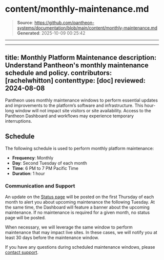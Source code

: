 # content/monthly-maintenance.md

> **Source**: https://github.com/pantheon-systems/documentation/blob/main/content/monthly-maintenance.md
> **Generated**: 2025-10-09 00:25:42

---

---
title: Monthly Platform Maintenance
description: Understand Pantheon's monthly maintenance schedule and policy.
contributors: [rachelwhitton]
contenttype: [doc]
reviewed: 2024-08-08
---

Pantheon uses monthly maintenance windows to perform essential updates and improvements to the platform’s software and infrastructure. This hour-long window will not impact site visitors or site availability. Access to the Pantheon Dashboard and workflows may experience temporary interruptions.

## Schedule
The following schedule is used to perform monthly platform maintenance:

* **Frequency**: Monthly
* **Day**: Second Tuesday of each month
* **Time**: 6 PM to 7 PM Pacific Time
* **Duration**: 1 hour

### Communication and Support
An update on the [Status page](https://status.pantheon.io/) will be posted on the first Thursday of each month to alert you about upcoming maintenance the following Tuesday. At the same time, the Dashboard will feature a banner about the upcoming maintenance. If no maintenance is required for a given month, no status page will be posted.

When necessary, we will leverage the same window to perform maintenance that may impact live sites. In these cases, we will notify you at least 30 days before the maintenance window.  

If you have any questions during scheduled maintenance windows, please [contact support](/guides/support/contact-support/).
